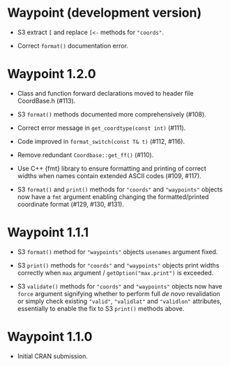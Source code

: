 # Waypoint (development version)

* S3 extract `[` and replace `[<-` methods for `"coords"`.

* Correct `format()` documentation error.

# Waypoint 1.2.0

* Class and function forward declarations moved to header file CoordBase.h (#113).

* S3 `format()` methods documented more comprehensively (#108).

* Correct error message in `get_coordtype(const int)` (#111).

* Code improved in `format_switch(const T& t)` (#112, #116).

* Remove redundant `Coordbase::get_ff()` (#110).

* Use C++ {fmt} library to ensure formatting and printing of correct widths when names contain extended ASCII codes (#109, #117).

* S3 `format()` and `print()` methods for `"coords"` and `"waypoints"` objects now have a `fmt` argument enabling changing the formatted/printed
  coordinate format (#129, #130, #131). 

# Waypoint 1.1.1

* S3 `format()` method for `"waypoints"` objects `usenames` argument fixed.

* S3 `print()` methods for `"coords"` and `"waypoints"` objects print widths correctly when `max` argument / `getOption("max.print")` is exceeded.

* S3 `validate()` methods for `"coords"` and `"waypoints"` objects now have `force` argument signifying whether to perform full _de novo_ revalidation
  or simply check existing `"valid"`, `"validlat"` and `"validlon"` attributes, essentially to enable the fix to S3 `print()` methods above.

# Waypoint 1.1.0

* Initial CRAN submission.

